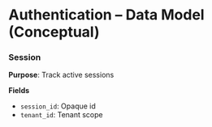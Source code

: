 # Authentication – Data Model (Conceptual)

### Session
**Purpose**: Track active sessions

**Fields**
- `session_id`: Opaque id
- `tenant_id`: Tenant scope

